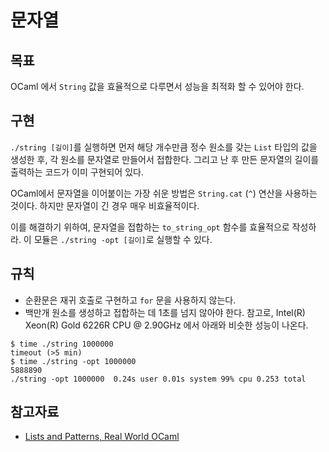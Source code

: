 # 문자열

## 목표
OCaml 에서 `String` 값을 효율적으로 다루면서 성능을 최적화 할 수 있어야 한다.

## 구현
`./string [길이]`를 실행하면 먼저 해당 개수만큼 정수 원소를 갖는 `List` 타입의 값을 생성한 후,
각 원소를 문자열로 만들어서 접합한다.
그리고 난 후 만든 문자열의 길이를 출력하는 코드가 이미 구현되어 있다.

OCaml에서 문자열을 이어붙이는 가장 쉬운 방법은 `String.cat` (`^`) 연산을 사용하는 것이다.
하지만 문자열이 긴 경우 매우 비효율적이다.

이를 해결하기 위하여, 문자열을 접합하는 `to_string_opt` 함수를 효율적으로 작성하라.
이 모듈은 `./string -opt [길이]`로 실행할 수 있다.

## 규칙
- 순환문은 재귀 호출로 구현하고 `for` 문을 사용하지 않는다.
- 백만개 원소를 생성하고 접합하는 데 1초를 넘지 않아야 한다. 참고로, Intel(R) Xeon(R) Gold 6226R CPU @ 2.90GHz 에서 아래와 비슷한 성능이 나온다.
```console
$ time ./string 1000000
timeout (>5 min)
$ time ./string -opt 1000000
5888890
./string -opt 1000000  0.24s user 0.01s system 99% cpu 0.253 total
```

## 참고자료
- [Lists and Patterns, Real World OCaml](https://dev.realworldocaml.org/lists-and-patterns.html#performance-of-string.concat-and)
